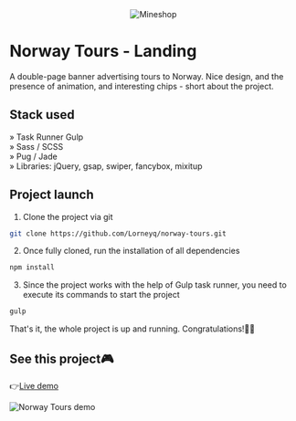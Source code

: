 <div align='center'><img src='https://i.imgur.com/CLo4JSp.jpg' alt='Mineshop'/></div>

# Norway Tours - Landing

A double-page banner advertising tours to Norway. Nice design, and the presence of animation, and interesting chips - short about the project.

## Stack used

» Task Runner Gulp\
» Sass / SCSS\
» Pug / Jade\
» Libraries: jQuery, gsap, swiper, fancybox, mixitup

## Project launch

1. Clone the project via git

```bash
git clone https://github.com/Lorneyq/norway-tours.git
```

2. Once fully cloned, run the installation of all dependencies

```bash
npm install
```

3. Since the project works with the help of Gulp task runner, you need to execute its commands to start the project

```bash
gulp
```

That's it, the whole project is up and running. Congratulations!🎉🥳

## See this project🎮

👉[Live demo](http://norway-tours.vercel.app/)

![Norway Tours demo](https://lorneyq.vercel.app/_next/image?url=%2F_next%2Fstatic%2Fmedia%2Fnorway-tours.1612c9e6.jpg&w=1920&q=75)
